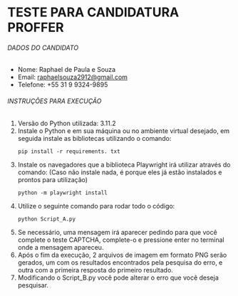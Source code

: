 # TESTE PARA CANDIDATURA PROFFER

###### DADOS DO CANDIDATO

* Nome: Raphael de Paula e Souza
* Email: raphaelsouza2912@gmail.com
* Telefone: +55 31 9 9324-9895


###### INSTRUÇÕES PARA EXECUÇÃO

1. Versão do Python utilizada: 3.11.2
2. Instale o Python e em sua máquina ou no ambiente virtual desejado, em seguida instale as bibliotecas utilizando o comando:
   ```
   pip install -r requirements. txt
   ```
3. Instale os navegadores que a biblioteca Playwright irá utilizar através do comando: (Caso não instale nada, é porque eles já estão instalados e prontos para utilização)
   ```
   python -m playwright install
   ```
4. Utilize o seguinte comando para rodar todo o código:
   ```
   python Script_A.py
   ```
5. Se necessário, uma mensagem irá aparecer pedindo para que você complete o teste CAPTCHA, complete-o e pressione enter no terminal onde a mensagem apareceu.
6. Após o fim da execução, 2 arquivos de imagem em formato PNG serão gerados, um com os resultados encontrados pela pesquisa do erro, e outra com a primeira resposta do primeiro resultado.
7. Modificando o Script_B.py você pode alterar o erro que você deseja pesquisar.
